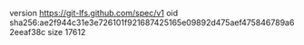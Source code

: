 version https://git-lfs.github.com/spec/v1
oid sha256:ae2f944c31e3e726101f921687425165e09892d475aef475846789a62eeaf38c
size 17612
